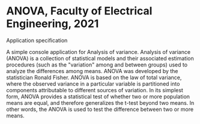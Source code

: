 # ANOVA, Faculty of Electrical Engineering, 2021
Application specification

A simple console application for Analysis of variance. 
Analysis of variance (ANOVA) is a collection of statistical models and their associated estimation procedures (such as the "variation" among and between groups) used to analyze the differences among means. 
ANOVA was developed by the statistician Ronald Fisher. 
ANOVA is based on the law of total variance, where the observed variance in a particular variable is partitioned into components attributable to different sources of variation. 
In its simplest form, ANOVA provides a statistical test of whether two or more population means are equal, and therefore generalizes the t-test beyond two means. 
In other words, the ANOVA is used to test the difference between two or more means.
